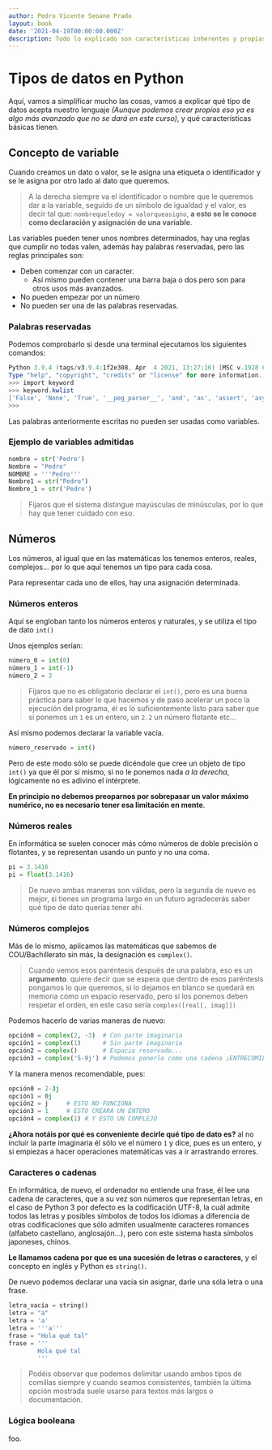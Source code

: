 ```yaml
---
author: Pedro Vicente Seoane Prado
layout: book
date: '2021-04-19T00:00:00.000Z'
description: Todo lo explicado son características inherentes y propias, no se usa ninguna herramienta o recurso externo.
---
```


# Tipos de datos en Python

Aquí, vamos a simplificar mucho las cosas, vamos a explicar qué tipo de datos acepta nuestro lenguaje _\(Aunque podemos crear propios eso ya es algo más avanzado que no se dará en este curso\)_, y qué características básicas tienen.

## Concepto de variable

Cuando creamos un dato o valor, se le asigna una etiqueta o identificador y se le asigna por otro lado al dato que queremos.

> A la derecha siempre va el identificador o nombre que le queremos dar a la variable, seguido de un símbolo de igualdad y el valor, es decir tal que: `nombrequeledoy = valorqueasigno`, **a esto se le conoce como declaración y asignación de una variable**.

Las variables pueden tener unos nombres determinados, hay una reglas que cumplir no todas valen, además hay palabras reservadas, pero las reglas principales son:

* Deben comenzar con un caracter.
  * Así mismo pueden contener una barra baja o dos pero son para otros usos más avanzados.
* No pueden empezar por un número
* No pueden ser una de las palabras reservadas.
  
### Palabras reservadas

Podemos comprobarlo si desde una terminal ejecutamos los siguientes comandos:

```powershell
Python 3.9.4 (tags/v3.9.4:1f2e308, Apr  4 2021, 13:27:16) [MSC v.1928 64 bit (AMD64)] on win32
Type "help", "copyright", "credits" or "license" for more information.
>>> import keyword
>>> keyword.kwlist
['False', 'None', 'True', '__peg_parser__', 'and', 'as', 'assert', 'async', 'await', 'break', 'class', 'continue', 'def', 'del', 'elif', 'else', 'except', 'finally', 'for', 'from', 'global', 'if', 'import', 'in', 'is', 'lambda', 'nonlocal', 'not', 'or', 'pass', 'raise', 'return', 'try', 'while', 'with', 'yield']
>>>
```

Las palabras anteriormente escritas no pueden ser usadas como variables.

### Ejemplo de variables admitidas

```python
nombre = str('Pedro')
Nombre = "Pedro"
NOMBRE = '''Pedro'''
Nombre1 = str("Pedro")
Nombre_1 = str('Pedro')
```

> Fijaros que el sistema distingue mayúsculas de minúsculas, por lo que hay que tener cuidado con eso.

## Números

Los números, al igual que en las matemáticas los tenemos enteros, reales, complejos… por lo que aquí tenemos un tipo para cada cosa.

Para representar cada uno de ellos, hay una asignación determinada.

### Números enteros

Aquí se engloban tanto los números enteros y naturales, y se utiliza el tipo de dato `int()`

Unos ejemplos serían:

```python
número_0 = int(0)
número_1 = int(-1)
número_2 = 3
```

> Fijaros que no es obligatorio declarar el `int()`, pero es una buena práctica para saber lo que hacemos y de paso acelerar un poco la ejecución del programa, él es lo suficientemente listo para saber que si ponemos un `1` es un entero, un `2.2` un número flotante etc...

Así mismo podemos declarar la variable vacía.

```python
número_reservado = int()
```

Pero de este modo sólo se puede dicéndole que cree un objeto de tipo `int()` ya que él por si mismo, si no le ponemos nada *a la derecha*, lógicamente no es adivino el intérprete.

**En principio no debemos preoparnos por sobrepasar un valor máximo numérico, no es necesario tener esa limitación en mente**.

### Números reales

En informática se suelen conocer más cómo números de doble precisión o flotantes, y se representan usando un punto y no una coma.

```python
pi = 3.1416
pi = float(3.1416)
```

> De nuevo ambas maneras son válidas, pero la segunda de nuevo es mejor, si tienes un programa largo en un futuro agradecerás saber qué tipo de dato querías tener ahí.

### Números complejos

Más de lo mismo, aplicamos las matemáticas que sabemos de COU/Bachillerato sin más, la designación es `complex()`.

> Cuando vemos esos paréntesis después de una palabra, eso es un **argumento**. quiere decir que se espera que dentro de esos paréntesis pongamos lo que queremos, si lo dejamos en blanco se quedará en memoria cómo un espacio reservado, pero si los ponemos deben respetar el orden, en este caso sería `complex([real[, imag]])`

Podemos hacerlo de varias maneras de nuevo:

```python
opción0 = complex(2, -3)  # Con parte imaginaria
opción1 = complex(1)      # Sin parte imaginaria
opción2 = complex()       # Espacio reservado...
opción3 = complex('5-9j') # Podemos ponerlo como una cadena ¡ENTRECOMILLARLO!
```

Y la manera menos recomendable, pues:

```python
opción0 = 2-3j
opción1 = 0j
opción2 = j     # ESTO NO FUNCIONA
opción3 = 1     # ESTO CREARÁ UN ENTERO
opción4 = complex(1) # Y ESTO UN COMPLEJO
```

**¿Ahora notáis por qué es conveniente decirle qué tipo de dato es?** al no incluír la parte imaginaria él sólo ve el número `1` y dice, pues es un entero, y si empiezas a hacer operaciones matemáticas vas a ir arrastrando errores.

### Caracteres o cadenas

En informática, de nuevo, el ordenador no entiende una frase, él lee una cadena de caracteres, que a su vez son números que representan letras, en el caso de Python 3 por defecto es la codificación UTF-8, la cuál admite todos las letras y posibles símbolos de todos los idiomas a diferencia de otras codificaciones que sólo admiten usualmente caracteres romances (alfabeto castellano, anglosajón...), pero con este sistema hasta símbolos japoneses, chinos.

**Le llamamos cadena por que es una sucesión de letras o caracteres**, y el concepto en inglés y Python es `string()`.

De nuevo podemos declarar una vacía sin asignar, darle una sóla letra o una frase.

```python
letra_vacía = string()
letra = "a"
letra = 'a'
letra = '''a'''
frase = "Hola qué tal"
frase = '''
        Hola qué tal
        '''
```

> Podéis observar que podemos delimitar usando ambos tipos de comillas siempre y cuando seamos consistentes, también la última opción mostrada suele usarse para textos más largos o documentación.

### Lógica booleana

foo.
